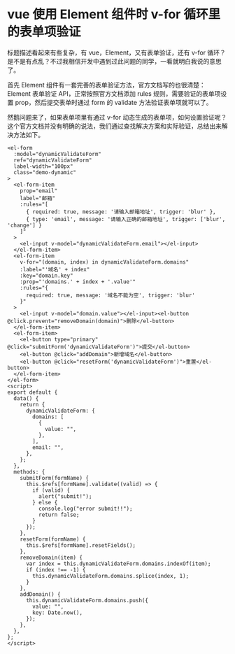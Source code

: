 # vue 使用 Element 组件时 v-for 循环里的表单项验证

标题描述看起来有些复杂，有 vue，Element，又有表单验证，还有 v-for 循环？是不是有点乱？不过我相信开发中遇到过此问题的同学，一看就明白我说的意思了。

首先 Element 组件有一套完善的表单验证方法，官方文档写的也很清楚：Element 表单验证 API，正常按照官方文档添加 rules 规则，需要验证的表单项设置 prop，然后提交表单时通过 form 的 validate 方法验证表单项就可以了。

然鹅问题来了，如果表单项里有通过 v-for 动态生成的表单项，如何设置验证呢？这个官方文档并没有明确的说法，我们通过查找解决方案和实际验证，总结出来解决方法如下。

```vue
<el-form
  :model="dynamicValidateForm"
  ref="dynamicValidateForm"
  label-width="100px"
  class="demo-dynamic"
>
  <el-form-item
    prop="email"
    label="邮箱"
    :rules="[
      { required: true, message: '请输入邮箱地址', trigger: 'blur' },
      { type: 'email', message: '请输入正确的邮箱地址', trigger: ['blur', 'change'] }
    ]"
  >
    <el-input v-model="dynamicValidateForm.email"></el-input>
  </el-form-item>
  <el-form-item
    v-for="(domain, index) in dynamicValidateForm.domains"
    :label="'域名' + index"
    :key="domain.key"
    :prop="'domains.' + index + '.value'"
    :rules="{
      required: true, message: '域名不能为空', trigger: 'blur'
    }"
  >
    <el-input v-model="domain.value"></el-input><el-button @click.prevent="removeDomain(domain)">删除</el-button>
  </el-form-item>
  <el-form-item>
    <el-button type="primary" @click="submitForm('dynamicValidateForm')">提交</el-button>
    <el-button @click="addDomain">新增域名</el-button>
    <el-button @click="resetForm('dynamicValidateForm')">重置</el-button>
  </el-form-item>
</el-form>
<script>
export default {
  data() {
    return {
      dynamicValidateForm: {
        domains: [
          {
            value: "",
          },
        ],
        email: "",
      },
    };
  },
  methods: {
    submitForm(formName) {
      this.$refs[formName].validate((valid) => {
        if (valid) {
          alert("submit!");
        } else {
          console.log("error submit!!");
          return false;
        }
      });
    },
    resetForm(formName) {
      this.$refs[formName].resetFields();
    },
    removeDomain(item) {
      var index = this.dynamicValidateForm.domains.indexOf(item);
      if (index !== -1) {
        this.dynamicValidateForm.domains.splice(index, 1);
      }
    },
    addDomain() {
      this.dynamicValidateForm.domains.push({
        value: "",
        key: Date.now(),
      });
    },
  },
};
</script>
```
